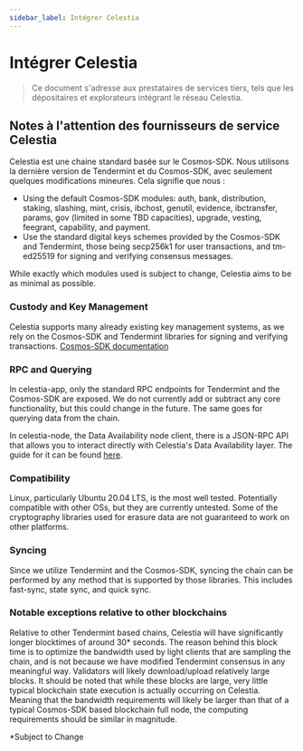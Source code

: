 ```yaml
---
sidebar_label: Intégrer Celestia
---
```


# Intégrer Celestia

> Ce document s'adresse aux prestataires de services tiers, tels que les dépositaires et explorateurs intégrant le réseau Celestia.

## Notes à l'attention des fournisseurs de service Celestia

Celestia est une chaine standard basée sur le Cosmos-SDK. Nous utilisons la dernière version de Tendermint et du Cosmos-SDK, avec seulement quelques modifications mineures. Cela signifie que nous :

- Using the default Cosmos-SDK modules: auth, bank, distribution, staking, slashing, mint, crisis, ibchost, genutil, evidence, ibctransfer, params, gov (limited in some TBD capacities), upgrade, vesting, feegrant, capability, and payment.
- Use the standard digital keys schemes provided by the Cosmos-SDK and Tendermint, those being secp256k1 for user transactions, and tm-ed25519 for signing and verifying consensus messages.

While exactly which modules used is subject to change, Celestia aims to be as minimal as possible.

### Custody and Key Management

Celestia supports many already existing key management systems, as we rely on the Cosmos-SDK and Tendermint libraries for signing and verifying transactions. [Cosmos-SDK documentation](https://docs.cosmos.network/master/basics/accounts.html#keys-accounts-addresses-and-signatures)

### RPC and Querying

In celestia-app, only the standard RPC endpoints for Tendermint and the Cosmos-SDK are exposed. We do not currently add or subtract any core functionality, but this could change in the future. The same goes for querying data from the chain.

In celestia-node, the Data Availability node client, there is a JSON-RPC API that allows you to interact directly with Celestia's Data Availability layer. The guide for it can be found [here](https://docs.celestia.org/developers/node-tutorial).

### Compatibility

Linux, particularly Ubuntu 20.04 LTS, is the most well tested. Potentially compatible with other OSs, but they are currently untested. Some of the cryptography libraries used for erasure data are not guaranteed to work on other platforms.

### Syncing

Since we utilize Tendermint and the Cosmos-SDK, syncing the chain can be performed by any method that is supported by those libraries. This includes fast-sync, state sync, and quick sync.

### Notable exceptions relative to other blockchains

Relative to other Tendermint based chains, Celestia will have significantly longer blocktimes of around 30* seconds. The reason behind this block time is to optimize the bandwidth used by light clients that are sampling the chain, and is not because we have modified Tendermint consensus in any meaningful way. Validators will likely download/upload relatively large blocks. It should be noted that while these blocks are large, very little typical blockchain state execution is actually occurring on Celestia. Meaning that the bandwidth requirements will likely be larger than that of a typical Cosmos-SDK based blockchain full node, the computing requirements should be similar in magnitude.

*Subject to Change
